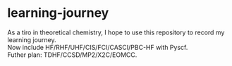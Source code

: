 # learning-journey

As a tiro in theoretical chemistry, I hope to use this repository to record my learning journey.  
Now include HF/RHF/UHF/CIS/FCI/CASCI/PBC-HF with Pyscf.  
Futher plan: TDHF/CCSD/MP2/X2C/EOMCC.  
